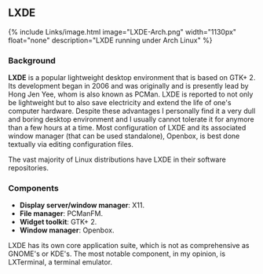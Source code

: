 ## LXDE
{% include Links/image.html image="LXDE-Arch.png" width="1130px" float="none" description="LXDE running under Arch Linux" %}

### Background
**LXDE** is a popular lightweight desktop environment that is based on GTK+ 2. Its development began in 2006 and was originally and is presently lead by Hong Jen Yee, whom is also known as PCMan. LXDE is reported to not only be lightweight but to also save electricity and extend the life of one's computer hardware. Despite these advantages I personally find it a very dull and boring desktop environment and I usually cannot tolerate it for anymore than a few hours at a time. Most configuration of LXDE and its associated window manager (that can be used standalone), Openbox, is
best done textually via editing configuration files.

The vast majority of Linux distributions have LXDE in their software repositories.  

### Components
* **Display server/window manager**: X11. 
* **File manager**: PCManFM.
* **Widget toolkit**: GTK+ 2.
* **Window manager**: Openbox.

LXDE has its own core application suite, which is not as comprehensive as GNOME's or KDE's. The most notable component, in my opinion, is LXTerminal, a terminal emulator. 
